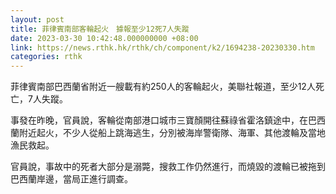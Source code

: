 ```yaml
---
layout: post
title: 菲律賓南部客輪起火　據報至少12死7人失蹤
date: 2023-03-30 10:42:48.000000000 +08:00
link: https://news.rthk.hk/rthk/ch/component/k2/1694238-20230330.htm
categories: rthk
---
```


菲律賓南部巴西蘭省附近一艘載有約250人的客輪起火，美聯社報道，至少12人死亡，7人失蹤。

事發在昨晚，官員說，客輪從南部港口城市三寶顏開往蘇祿省霍洛鎮途中，在巴西蘭附近起火，不少人從船上跳海逃生，分別被海岸警衛隊、海軍、其他渡輪及當地漁民救起。

官員說，事故中的死者大部分是溺斃，搜救工作仍然進行，而燒毀的渡輪已被拖到巴西蘭岸邊，當局正進行調查。
